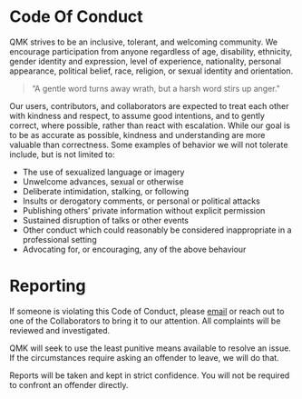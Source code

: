 # Code Of Conduct

QMK strives to be an inclusive, tolerant, and welcoming community. We encourage participation from anyone regardless of age, disability, ethnicity, gender identity and expression, level of experience, nationality, personal appearance, political belief, race, religion, or sexual identity and orientation.

> “A gentle word turns away wrath, but a harsh word stirs up anger."

Our users, contributors, and collaborators are expected to treat each other with kindness and respect, to assume good intentions, and to gently correct, where possible, rather than react with escalation. While our goal is to be as accurate as possible, kindness and understanding are more valuable than correctness. Some examples of behavior we will not tolerate include, but is not limited to:

* The use of sexualized language or imagery
* Unwelcome advances, sexual or otherwise
* Deliberate intimidation, stalking, or following
* Insults or derogatory comments, or personal or political attacks
* Publishing others’ private information without explicit permission
* Sustained disruption of talks or other events
* Other conduct which could reasonably be considered inappropriate in a professional setting
* Advocating for, or encouraging, any of the above behaviour

# Reporting

If someone is violating this Code of Conduct, please [email](hello@qmk.fm) or reach out to one of the Collaborators to bring it to our attention. All complaints will be reviewed and investigated.

QMK will seek to use the least punitive means available to resolve an issue. If the circumstances require asking an offender to leave, we will do that.

Reports will be taken and kept in strict confidence. You will not be required to confront an offender directly.
